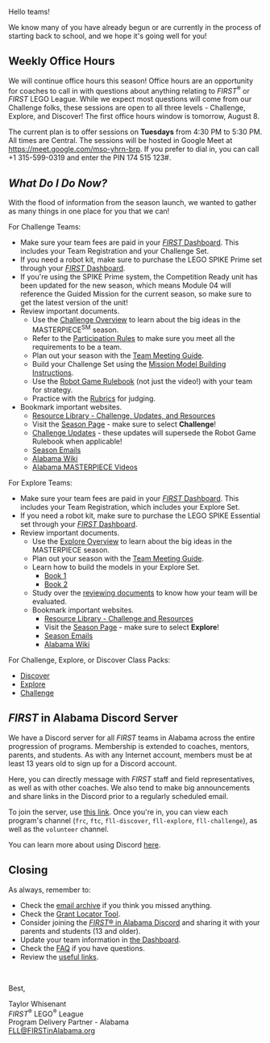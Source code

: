 Hello teams!

We know many of you have already begun or are currently in the process of starting back to school, and we hope it's going well for you!


## Weekly Office Hours

We will continue office hours this season! Office hours are an opportunity for coaches to call in with questions about anything relating to *FIRST*<sup>&reg;</sup> or *FIRST* LEGO League. While we expect most questions will come from our Challenge folks, these sessions are open to all three levels - Challenge, Explore, and Discover! The first office hours window is tomorrow, August 8.

The current plan is to offer sessions on **Tuesdays** from 4:30 PM to 5:30 PM. All times are Central. The sessions will be hosted in Google Meet at https://meet.google.com/mso-yhrn-brp. If you prefer to dial in, you can call +1 315-599-0319 and enter the PIN 174 515 123#.


## *What Do I Do Now?*

With the flood of information from the season launch, we wanted to gather as many things in one place for you that we can!

For Challenge Teams:
- Make sure your team fees are paid in your [*FIRST* Dashboard](https://my.firstinspires.org/Dashboard/). This includes your Team Registration and your Challenge Set.
- If you need a robot kit, make sure to purchase the LEGO SPIKE Prime set through your [*FIRST* Dashboard](https://my.firstinspires.org/Dashboard/).
- If you're using the SPIKE Prime system, the Competition Ready unit has been updated for the new season, which means Module 04 will reference the Guided Mission for the current season, so make sure to get the latest version of the unit!
- Review important documents.
  - Use the [Challenge Overview](https://firstinspiresst01.blob.core.windows.net/first-in-show-masterpiece/fll-challenge/fll-challenge-masterpiece-challenge-overview.pdf) to learn about the big ideas in the MASTERPIECE<sup>SM</sup> season.
  - Refer to the [Participation Rules](https://firstinspiresst01.blob.core.windows.net/first-forward/fll-challenge/fll-challenge-participation-rules.pdf) to make sure you meet all the requirements to be a team.
  - Plan out your season with the [Team Meeting Guide](https://firstinspiresst01.blob.core.windows.net/first-in-show-masterpiece/fll-challenge/fll-challenge-masterpiece-tmg-en.pdf).
  - Build your Challenge Set using the [Mission Model Building Instructions](https://www.firstlegoleague.org/season#mmbi).
  - Use the [Robot Game Rulebook](https://firstinspiresst01.blob.core.windows.net/first-in-show-masterpiece/fll-challenge/fll-challenge-masterpiece-rgr-en.pdf) (not just the video!) with your team for strategy.
  - Practice with the [Rubrics](https://firstinspiresst01.blob.core.windows.net/first-in-show-masterpiece/fll-challenge/fll-challenge-masterpiece-rubrics-color.pdf) for judging.
- Bookmark important websites.
  - [Resource Library - Challenge, Updates, and Resources](https://www.firstinspires.org/resource-library/fll/challenge/challenge-and-resources)
  - Visit the [Season Page](https://www.firstlegoleague.org/season) - make sure to select **Challenge**!
  - [Challenge Updates](https://firstinspiresst01.blob.core.windows.net/first-in-show-masterpiece/fll-challenge/fll-challenge-masterpiece-challenge-updates.pdf) - these updates will supersede the Robot Game Rulebook when applicable!
  - [Season Emails](https://github.com/drewwhis/alabama-first-lego-league/tree/main/2023-2024/email-blasts)
  - [Alabama Wiki](https://github.com/drewwhis/alabama-first-lego-league/wiki)
  - [Alabama MASTERPIECE Videos](https://www.youtube.com/playlist?list=PLgAFQNEo9Gn_moKwxdT2f_dnnvQp0Q78A)

For Explore Teams:
- Make sure your team fees are paid in your [*FIRST* Dashboard](https://my.firstinspires.org/Dashboard/). This includes your Team Registration, which includes your Explore Set.
- If you need a robot kit, make sure to purchase the LEGO SPIKE Essential set through your [*FIRST* Dashboard](https://my.firstinspires.org/Dashboard/).
- Review important documents.
  - Use the [Explore Overview](https://firstinspiresst01.blob.core.windows.net/first-in-show-masterpiece/fll-explore/fll-explore-masterpiece-challenge-overview.pdf) to learn about the big ideas in the MASTERPIECE season.
  - Plan out your season with the [Team Meeting Guide](https://firstinspiresst01.blob.core.windows.net/first-in-show-masterpiece/fll-explore/fll-explore-masterpiece-tmg-en.pdf).
  - Learn how to build the models in your Explore Set.
    - [Book 1](https://firstinspiresst01.blob.core.windows.net/first-in-show-masterpiece/fll-explore/building-instructions/fll-explore-masterpiece-45824-bi-book-1.pdf)
    - [Book 2](https://firstinspiresst01.blob.core.windows.net/first-in-show-masterpiece/fll-explore/building-instructions/fll-explore-masterpiece-45824-bi-book-2.pdf)
  - Study over the [reviewing documents](https://firstinspiresst01.blob.core.windows.net/first-energize/fll-explore/fll-explore-superpowered-reviewing-documents.pdf) to know how your team will be evaluated.
  - Bookmark important websites.
    - [Resource Library - Challenge and Resources](https://www.firstinspires.org/resource-library/fll/explore/challenge-and-resources)
    - Visit the [Season Page](https://www.firstlegoleague.org/season) - make sure to select **Explore**!
    - [Season Emails](https://github.com/drewwhis/alabama-first-lego-league/tree/main/2023-2024/email-blasts)
    - [Alabama Wiki](https://github.com/drewwhis/alabama-first-lego-league/wiki)

For Challenge, Explore, or Discover Class Packs:
- [Discover](https://info.firstinspires.org/class-pack/firstlegoleaguediscover)
- [Explore](https://info.firstinspires.org/class-pack/firstlegoleagueexplore)
- [Challenge](https://info.firstinspires.org/class-pack/firstlegoleaguechallenge)


## *FIRST* in Alabama Discord Server

We have a Discord server for all *FIRST* teams in Alabama across the entire progression of programs. Membership is extended to coaches, mentors, parents, and students. As with any Internet account, members must be at least 13 years old to sign up for a Discord account.

Here, you can directly message with *FIRST* staff and field representatives, as well as with other coaches. We also tend to make big announcements and share links in the Discord prior to a regularly scheduled email.

To join the server, use [this link](https://discord.gg/XfurbWERQ8). Once you're in, you can view each program's channel (`frc`, `ftc`, `fll-discover`, `fll-explore`, `fll-challenge`), as well as the `volunteer` channel.

You can learn more about using Discord [here](https://support.discord.com/hc/en-us/articles/360045138571-Beginner-s-Guide-to-Discord).



## Closing

As always, remember to:
- Check the [email archive](https://github.com/drewwhis/alabama-first-lego-league/tree/main/2023-2024/email-blasts) if you think you missed anything.
- Check the [Grant Locator Tool](https://www.firstinspires.org/robotics/team-grants).
- Consider joining the [*FIRST*&reg; in Alabama Discord](http://discord.gg/XfurbWERQ8) and sharing it with your parents and students (13 and older).
- Update your team information in [the Dashboard](https://my.firstinspires.org/Dashboard/).
- Check the [FAQ](https://github.com/drewwhis/alabama-first-lego-league/wiki/Frequently-Asked-Questions) if you have questions.
- Review the [useful links](https://github.com/drewwhis/alabama-first-lego-league/wiki/Useful-Links).

<br />

Best,
<p>
  Taylor Whisenant<br />
  <i>FIRST</i><sup>&reg;</sup> LEGO<sup>&reg;</sup> League<br />
  Program Delivery Partner - Alabama<br >
  <a href="mailto:fll@firstinalabama.org">FLL@FIRSTinAlabama.org</a>
</p>

